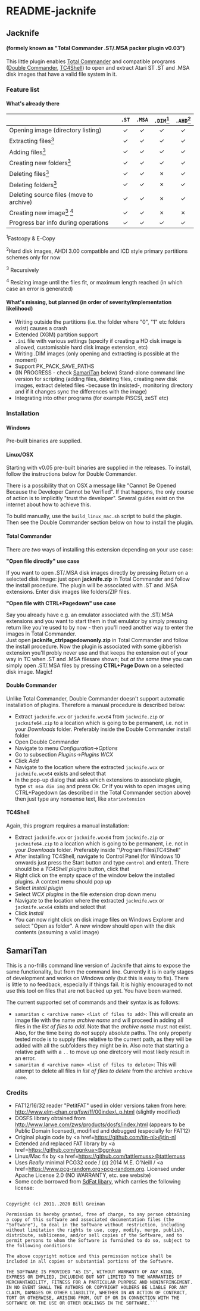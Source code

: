 # README-jacknife

## Jacknife

#### (formely known as "Total Commander .ST/.MSA packer plugin v0.03")

This little plugin enables [Total Commander](https://www.ghisler.com) and compatible programs ([Double Commander](https://doublecmd.sourceforge.io), [TC4Shell](https://www.tc4shell.com)) to open and extract Atari ST .ST and .MSA disk images that have a valid file system in it.

### Feature list

#### What's already there

|                                                                                               | `.ST` | `.MSA` | `.DIM`[<sup>1</sup>](readme-jacknife.md#f1) | `.AHD`[<sup>2</sup>](readme-jacknife.md#f1) |
| --------------------------------------------------------------------------------------------- | :---: | :----: | :-----------------------------------------: | :-----------------------------------------: |
| Opening image (directory listing)                                                             |   ✓   |    ✓   |                      ✓                      |                      ✓                      |
| Extracting files[<sup>3</sup>](readme-jacknife.md#f3)                                         |   ✓   |    ✓   |                      ✓                      |                      ✓                      |
| Adding files[<sup>3</sup>](readme-jacknife.md#f3)                                             |   ✓   |    ✓   |                      ✓                      |                      ✓                      |
| Creating new folders[<sup>3</sup>](readme-jacknife.md#f3)                                     |   ✓   |    ✓   |                      ✓                      |                      ✓                      |
| Deleting files[<sup>3</sup>](readme-jacknife.md#f3)                                           |   ✓   |    ✓   |                      ✗                      |                      ✓                      |
| Deleting folders[<sup>3</sup>](readme-jacknife.md#f3)                                         |   ✓   |    ✓   |                      ✗                      |                      ✓                      |
| Deleting source files (move to archive)                                                       |   ✓   |    ✓   |                      ✗                      |                      ✓                      |
| Creating new image[<sup>3</sup>](readme-jacknife.md#f3) [<sup>4</sup>](readme-jacknife.md#f4) |   ✓   |    ✓   |                      ✗                      |                      ✗                      |
| Progress bar info during operations                                                           |   ✓   |    ✓   |                      ✓                      |                      ✓                      |

<sup>1</sup>Fastcopy & E-Copy

<sup>2</sup>Hard disk images, AHDI 3.00 compatible and ICD style primary partitions schemes only for now

<sup>3</sup> Recursively

<sup>4</sup> Resizing image until the files fit, or maximum length reached (in which case an error is generated)

#### What's missing, but planned (in order of severity/implementation likelihood)

* Writing outside the partitions (i.e. the folder where "0", "1" etc folders exist) causes a crash
* Extended (XGM) partition support
* `.ini` file with various settings (specify if creating a HD disk image is allowed, customisable hard disk image extension, etc)
* Writing .DIM images (only opening and extracting is possible at the moment)
* Support PK\_PACK\_SAVE\_PATHS
* (IN PROGRESS - check [SamariTan](readme-jacknife.md#samaritan) below) Stand-alone command line version for scripting (adding files, deleting files, creating new disk images, extract deleted files -because tIn insisted-, monitoring directory and if it changes sync the differences with the image)
* Integrating into other programs (for example PiSCSI, zeST etc)

### Installation

#### Windows

Pre-built binaries are supplied.

#### Linux/OSX

Starting with v0.05 pre-built binaries are supplied in the releases. To install, follow the instructions below for Double Commander.

There is a possibility that on OSX a message like "Cannot Be Opened Because the Developer Cannot be Verified". If that happens, the only course of action is to implicitly "trust the developer". Several guides exist on the internet about how to achieve this.

To build manually, use the `build_linux_mac.sh` script to build the plugin. Then see the Double Commander section below on how to install the plugin.

#### Total Commander

There are _two_ ways of installing this extension depending on your use case:

**"Open file directly" use case**

If you want to open .ST/.MSA disk images directly by pressing Return on a selected disk image: just open **jacknife.zip** in Total Commander and follow the install procedure. The plugin will be associated with .ST and .MSA extensions. Enter disk images like folders/ZIP files.

**"Open file with CTRL+Pagedown" use case**

Say you already have e.g. an emulator associated with the .ST/.MSA extensions and you want to start them in that emulator by simply pressing return like you're used to by now - then you'll need another way to enter the images in Total Commander.\
Just open **jacknife\_ctrlpagedownonly.zip** in Total Commander and follow the install procedure. Now the plugin is associated with some gibberish extension you'll probly never use and that keeps the extension out of your way in TC when .ST and .MSA filesare shown; but _at the same time_ you can simply open .ST/.MSA files by pressing **CTRL+Page Down** on a selected disk image. Magic!

#### Double Commander

Unlike Total Commander, Double Commander doesn't support automatic installation of plugins. Therefore a manual procedure is described below:

* Extract `jacknife.wcx` or `jacknife.wcx64` from `jacknife.zip` or `jacknife64.zip` to a location which is going to be permanent, i.e. not in your _Downloads_ folder. Preferably inside the Double Commander install folder
* Open Double Commander
* Navigate to menu _Configuration_->_Options_
* Go to subsection _Plugins_->_Plugins WCX_
* Click _Add_
* Navigate to the location where the extracted `jacknife.wcx` or `jacknife.wcx64` exists and select that
* In the pop-up dialog that asks which extensions to associate plugin, type `st msa dim img` and press Ok. Or If you wish to open images using CTRL+Pagedown (as described in the Total Commander section above) then just type any nonsense text, like `atariextension`

#### TC4Shell

Again, this program requires a manual installation:

* Extract `jacknife.wcx` or `jacknife.wcx64` from `jacknife.zip` or `jacknife64.zip` to a location which is going to be permanent, i.e. not in your _Downloads_ folder. Preferably inside "\Program Files\TC4Shell"
* After installing TC4Shell, navigate to Control Panel (for Windows 10 onwards just press the Start button and type `control` and enter). There should be a _TC4Shell plugins_ button, click that
* Right click on the empty space of the window below the installed plugins. A context menu should pop up
* Select _Install plugin_
* Select _WCX plugins_ in the file extension drop down menu
* Navigate to the location where the extracted `jacknife.wcx` or `jacknife.wcx64` exists and select that
* Click _Install_
* You can now right click on disk image files on Windows Explorer and select "Open as folder". A new window should open with the disk contents (assuming a valid image)

## SamariTan

This is a no-frills command line version of Jacknife that aims to expose the same functionality, but from the command line. Currently it is in early stages of development and works on Windows only (but this is easy to fix). There is little to no feedback, especially if things fail. It is highly encouraged to not use this tool on files that are not backed up yet. You have been warned.

The current supported set of commands and their syntax is as follows:

* `samaritan c <archive name> <list of files to add>`: This will create an image file with the name _archive name_ and will proceed in adding all files in the _list of files to add_. Note that the _archive name_ must not exist. Also, for the time being do _not_ supply absolute paths. The only properly tested mode is to supply files relative to the current path, as they will be added with all the subfolders they might be in. Also note that starting a relative path with a `..` to move up one diretcory will most likely result in an error.
* `samaritan d <archive name> <list of files to delete>`: This will attempt to delete all files in _list of files to delete_ from the archive `archive name`.

### Credits

* FAT12/16/32 reader "PetitFAT" used in older versions taken from here: http://www.elm-chan.org/fsw/ff/00index\_p.html (slightly modified)
* DOSFS library obtained from http://www.larwe.com/zws/products/dosfs/index.html (appears to be Public Domain licensed), modified and debugged (especially for FAT12)
* Original plugin code by \<a href=https://github.com/tin-nl>@tin-nl
* Extended and replaced FAT library by \<a href=https://github.com/ggnkua>@ggnkua
* Linux/Mac fix by \<a href=https://github.com/tattlemuss>@tattlemuss
* Uses _Really_ minimal PCG32 code / (c) 2014 M.E. O'Neill / \<a href=https://www.pcg-random.org>pcg-random.org. Licensed under Apache License 2.0 (NO WARRANTY, etc. see website)
* Some code borrowed from [SdFat libary](https://github.com/greiman/SdFat), which carries the following license:

````mit

Copyright (c) 2011..2020 Bill Greiman

Permission is hereby granted, free of charge, to any person obtaining a copy of this software and associated documentation files (the "Software"), to deal in the Software without restriction, including without limitation the rights to use, copy, modify, merge, publish, distribute, sublicense, and/or sell copies of the Software, and to permit persons to whom the Software is furnished to do so, subject to the following conditions:

The above copyright notice and this permission notice shall be included in all copies or substantial portions of the Software.

THE SOFTWARE IS PROVIDED "AS IS", WITHOUT WARRANTY OF ANY KIND, EXPRESS OR IMPLIED, INCLUDING BUT NOT LIMITED TO THE WARRANTIES OF MERCHANTABILITY, FITNESS FOR A PARTICULAR PURPOSE AND NONINFRINGEMENT. IN NO EVENT SHALL THE AUTHORS OR COPYRIGHT HOLDERS BE LIABLE FOR ANY CLAIM, DAMAGES OR OTHER LIABILITY, WHETHER IN AN ACTION OF CONTRACT, TORT OR OTHERWISE, ARISING FROM, OUT OF OR IN CONNECTION WITH THE SOFTWARE OR THE USE OR OTHER DEALINGS IN THE SOFTWARE.```
````
